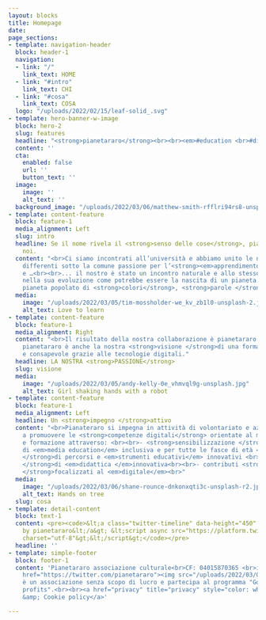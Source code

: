 ```yaml
---
layout: blocks
title: Homepage
date: 
page_sections:
- template: navigation-header
  block: header-1
  navigation:
  - link: "/"
    link_text: HOME
  - link: "#intro"
    link_text: CHI
  - link: "#cosa"
    link_text: COSA
  logo: "/uploads/2022/02/15/leaf-solid_.svg"
- template: hero-banner-w-image
  block: hero-2
  slug: features
  headline: "<strong>pianetararo</strong><br><br><em>#education <br>#digital #lab</em>"
  content: ''
  cta:
    enabled: false
    url: ''
    button_text: ''
  image:
    image: ''
    alt_text: ''
  background_image: "/uploads/2022/03/06/matthew-smith-rfflri94rs8-unsplash-640.jpg"
- template: content-feature
  block: feature-1
  media_alignment: Left
  slug: intro
  headline: Se il nome rivela il <strong>senso delle cose</strong>, pianetararo siamo
    noi.
  content: "<br>Ci siamo incontrati all’università e abbiamo unito le nostre storie
    differenti sotto la comune passione per l’<strong><em>apprendimento innovativo</em></strong>
    e …<br><br>... il nostro è stato un incontro naturale e allo stesso tempo esplosivo
    nella sua evoluzione come potrebbe essere la nascita di un pianeta. <br><br>Un
    pianeta popolato di <strong>colori</strong>, <strong>parole </strong>e <strong>connessioni</strong>.<br>"
  media:
    image: "/uploads/2022/03/05/tim-mossholder-we_kv_zb1l0-unsplash-2.jpg"
    alt_text: Love to learn
- template: content-feature
  block: feature-1
  media_alignment: Right
  content: "<br>Il risultato della nostra collaborazione è pianetararo.<br><br>Ma
    pianetararo è anche la nostra <strong>visione </strong>di una formazione efficace
    e consapevole grazie alle tecnologie digitali."
  headline: LA NOSTRA <strong>PASSIONE</strong>
  slug: visione
  media:
    image: "/uploads/2022/03/05/andy-kelly-0e_vhmvql9g-unsplash.jpg"
    alt_text: Girl shaking hands with a robot
- template: content-feature
  block: feature-1
  media_alignment: Left
  headline: Un <strong>impegno </strong>attivo
  content: "<br>Pianateraro si impegna in attività di volontariato e azioni volte
    a promuovere le <strong>competenze digitali</strong> orientate al mondo dell'educazione
    e formazione attraverso: <br><br>- <strong>sensibilizzazione </strong>su tematiche
    di <em>media education</em> inclusiva e per tutte le fasce di età <br><br>- <strong>progettazione
    </strong>di percorsi e <em>strumenti educativi</em> innovativi <br><br>- <strong>laboratori
    </strong>di <em>didattica </em>innovativa<br><br>- contributi <strong>editoriali
    </strong>focalizzati al <em>digitale</em><br>"
  media:
    image: "/uploads/2022/03/06/shane-rounce-dnkonxqti3c-unsplash-r2.jpg"
    alt_text: Hands on tree
  slug: cosa
- template: detail-content
  block: text-1
  content: <pre><code>&lt;a class="twitter-timeline" data-height="450" href="https://twitter.com/pianetararo?ref_src=twsrc%5Etfw"&gt;Tweets
    by pianetararo&lt;/a&gt; &lt;script async src="https://platform.twitter.com/widgets.js"
    charset="utf-8"&gt;&lt;/script&gt;</code></pre>
  headline: ''
- template: simple-footer
  block: footer-1
  content: 'Pianetararo associazione culturale<br>CF: 04015870365 <br>info@pianetararo.org<br><a
    href="https://twitter.com/pianetararo"><img src="/uploads/2022/03/06/twitter-24.png"></a><br>Pianetararo
    è un associazione senza scopo di lucro e partecipa al programma "Google for Non
    profits".<br><br><a href="privacy" title="privacy" style="color: white">Privacy
    &amp; Cookie policy</a>'

---
```

